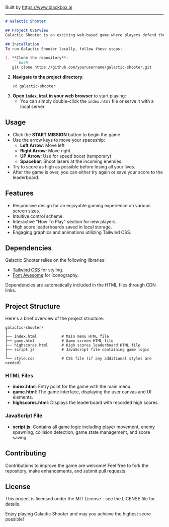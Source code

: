 
Built by https://www.blackbox.ai

---

```markdown
# Galactic Shooter

## Project Overview
Galactic Shooter is an exciting web-based game where players defend the galaxy from waves of alien invaders. Players control a spaceship, shoot lasers, and aim to survive for as long as possible while racking up points by destroying enemies. This game features a responsive design and intuitive controls, making it accessible to players of all ages.

## Installation
To run Galactic Shooter locally, follow these steps:

1. **Clone the repository**:
   ```bash
   git clone https://github.com/yourusername/galactic-shooter.git
   ```
2. **Navigate to the project directory**:
   ```bash
   cd galactic-shooter
   ```
3. **Open `index.html` in your web browser** to start playing:
   - You can simply double-click the `index.html` file or serve it with a local server.

## Usage
- Click the **START MISSION** button to begin the game.
- Use the arrow keys to move your spaceship:
  - **Left Arrow**: Move left
  - **Right Arrow**: Move right
  - **UP Arrow**: Use for speed boost (temporary)
  - **Spacebar**: Shoot lasers at the incoming enemies.
- Try to score as high as possible before losing all your lives.
- After the game is over, you can either try again or save your score to the leaderboard.

## Features
- Responsive design for an enjoyable gaming experience on various screen sizes.
- Intuitive control scheme.
- Interactive "How To Play" section for new players.
- High score leaderboards saved in local storage.
- Engaging graphics and animations utilizing Tailwind CSS.

## Dependencies
Galactic Shooter relies on the following libraries:
- [Tailwind CSS](https://tailwindcss.com/) for styling.
- [Font Awesome](https://fontawesome.com/) for iconography.

Dependencies are automatically included in the HTML files through CDN links.

## Project Structure
Here's a brief overview of the project structure:

```
galactic-shooter/
│
├── index.html           # Main menu HTML file
├── game.html            # Game screen HTML file
├── highscores.html      # High scores leaderboard HTML file
├── script.js            # JavaScript file containing game logic
│
└── style.css            # CSS file (if any additional styles are needed)
```

### HTML Files
- **index.html**: Entry point for the game with the main menu.
- **game.html**: The game interface, displaying the user canvas and UI elements.
- **highscores.html**: Displays the leaderboard with recorded high scores.

### JavaScript File
- **script.js**: Contains all game logic including player movement, enemy spawning, collision detection, game state management, and score saving.

## Contributing
Contributions to improve the game are welcome! Feel free to fork the repository, make enhancements, and submit pull requests.

## License
This project is licensed under the MIT License - see the LICENSE file for details.

Enjoy playing Galactic Shooter and may you achieve the highest score possible!
```